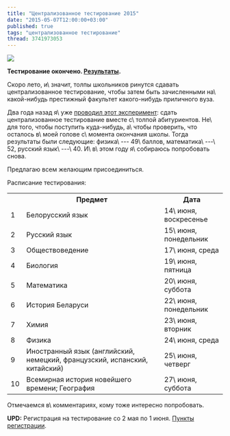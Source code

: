 ```yaml
---
title: "Централизованное тестирование 2015"
date: "2015-05-07T12:00:00+03:00"
published: true
tags: "централизованное тестирование"
thread: 3741973053
---
```


![](/images/photos/ct-2015-cover.jpg)

**Тестирование окончено. [Результаты][results].**

Скоро лето, и\ значит, толпы школьников ринутся сдавать централизованное тестирование, чтобы затем быть зачисленными 
на\ какой-нибудь престижный факультет какого-нибудь приличного вуза.

Два года назад я\ уже [проводил этот эксперимент][ct-2013]: сдать централизованное тестирование вместе с\ толпой 
абитуриентов.  Не\ для того, чтобы поступить куда-нибудь, а\ чтобы проверить, что осталось в\ моей голове с\ момента 
окончания школы. Тогда результаты были следующие: физика\ --- 49\ баллов, математика\ ---\ 52, русский язык\ ---\ 40. 
И\ в\ этом году я\ собираюсь попробовать снова.

Предлагаю всем желающим присоединиться.

<!--more-->

Расписание тестирования:

<table class="table table-striped">
<tr>
<th>&nbsp;</th>
<th>Предмет</th>
<th>Дата</th>
</tr>
<tr>
<td>1</td>
<td>Белорусский язык</td>
<td>14\ июня, воскресенье</td>
</tr>
<tr>
<td>2</td>
<td>Русский язык</td>
<td>15\ июня, понедельник</td>
</tr>
<tr>
<td>3</td>
<td>Обществоведение</td>
<td>17\ июня, среда</td>
</tr>
<tr>
<td>4</td>
<td>Биология</td>
<td>19\ июня, пятница</td>
</tr>
<tr>
<td>5</td>
<td>Математика</td>
<td>20\ июня, суббота</td>
</tr>
<tr>
<td>6</td>
<td>История Беларуси</td>
<td>22\ июня, понедельник</td>
</tr>
<tr>
<td>7</td>
<td>Химия</td>
<td>23\ июня, вторник</td>
</tr>
<tr>
<td>8</td>
<td>Физика</td>
<td>24\ июня, среда</td>
</tr>
<tr>
<td>9</td>
<td>Иностранный язык (английский, немецкий, французский, испанский, китайский)</td>
<td>25\ июня, четверг</td>
</tr>
<tr>
<td>10</td>
<td>Всемирная история новейшего времени; География</td>
<td>27\ июня, суббота</td>
</tr>
</table>

Отмечаемся в\ комментариях, кому тоже интересно попробовать.

**UPD:** Регистрация на тестирование со 2 мая по 1 июня. 
[Пункты регистрации](http://www.rikc.by/ru/testing/registrationposts1.aspx).

[ct-2013]: /post/testing-results/ 
[results]: /post/ct-2015-results/ 

